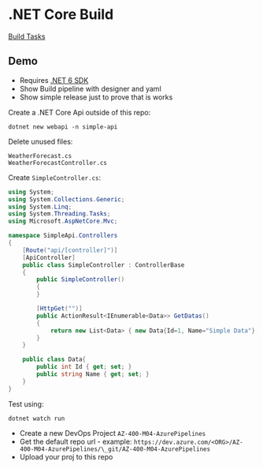 # .NET Core Build

[Build Tasks](https://docs.microsoft.com/en-us/azure/devops/pipelines/tasks/?view=azure-devops)

## Demo

- Requires [.NET 6 SDK](https://dotnet.microsoft.com/download/dotnet/6.0)
- Show Build pipeline with designer and yaml
- Show simple release just to prove that is works

Create a .NET Core Api outside of this repo:

```
dotnet new webapi -n simple-api
```

Delete unused files:

```
WeatherForecast.cs
WeatherForecastController.cs
```

Create `SimpleController.cs`:

```c#
using System;
using System.Collections.Generic;
using System.Linq;
using System.Threading.Tasks;
using Microsoft.AspNetCore.Mvc;

namespace SimpleApi.Controllers
{
    [Route("api/[controller]")]
    [ApiController]
    public class SimpleController : ControllerBase
    {
        public SimpleController()
        {
        }

        [HttpGet("")]
        public ActionResult<IEnumerable<Data>> GetDatas()
        {
            return new List<Data> { new Data{Id=1, Name="Simple Data"} };
        }
    }

    public class Data{
        public int Id { get; set; }
        public string Name { get; set; }
    }
}


```

Test using:

```
dotnet watch run
```

- Create a new DevOps Project `AZ-400-M04-AzurePipelines`
- Get the default repo url - example: `https://dev.azure.com/<ORG>/AZ-400-M04-AzurePipelines/\_git/AZ-400-M04-AzurePipelines`
- Upload your proj to this repo
